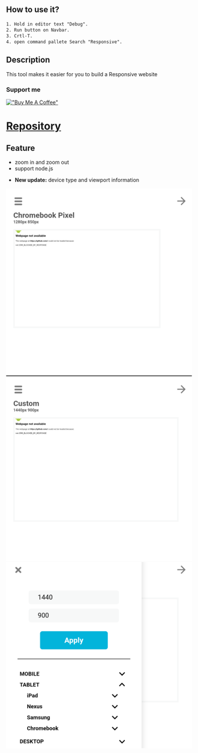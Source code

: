 ## **How to use it?**
```
1. Hold in editor text "Debug".
2. Run button on Navbar.
3. Crtl-T.
4. open command pallete Search "Responsive".
```

## **Description**
This tool makes it easier for you to build a Responsive website 

### Support me
[!["Buy Me A Coffee"](https://www.buymeacoffee.com/assets/img/custom_images/orange_img.png)](https://www.buymeacoffee.com/cubarabara)

# [Repository](https://github.com/cubarabara/responsive-acode)

## Feature
* zoom in and zoom out
* support node.js
- **New update:** device type and viewport information

![](asset/Photo1.png)
![](asset/Photo2.png)
![](asset/Photo3.png)

